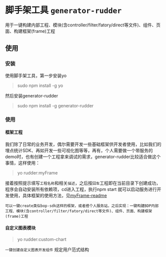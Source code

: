 # 脚手架工具 `generator-rudder`
用于一键构建内部工程、模块(含controller/filter/fatory/direct等文件)、组件、页面、构建框架(frame)工程

## 使用
### 安装
使用脚手架工具，第一步安装yo
> sudo npm install -g yo

然后安装generator-rudder
> sudo npm install -g generator-rudder

### 使用
#### 框架工程
我们除了日常的业务开发，偶尔需要开发一些基础框架供开发者使用，比如我们的埋点统计SDK、再如开发一些可视化图等等，再有，个人需要做一个带服务的demo时，也有创建一个工程拿来调试的需求，generator-rudder比较适合做这个事情，这样使用：
> yo rudder:myFrame

接着按照提示填写`工程名称`和相关`描述`，之后按`回车`工程即在当前目录下创建成功，程序会自动安装所有依赖项，cd进入工程，执行npm start 就可以启动服务进行开发使用，具体框架的使用方法，见[myFrame-readme](https://github.com/jerryniepan/generator-rudder/blob/master/myFrame/templates/READEME.md)

`可以一键create类似bop-sdk这样的框架，或者搭个人服务站，之后实现：一键构建BDP内部工程、模块(含controller/filter/fatory/direct等文件)、组件、页面、构建框架(frame)工程`

#### 自定义图表模块
> yo rudder:custom-chart 

`一键创建自定义图表开发组件` 规定用户范式结构




